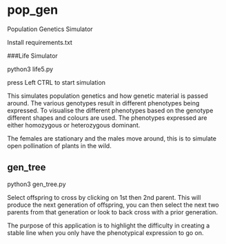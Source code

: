 # pop_gen
Population Genetics Simulator

Install requirements.txt

###Life Simulator

python3 life5.py

press Left CTRL to start simulation

This simulates population genetics and how genetic material is 
passed around. The various genotypes result in different phenotypes 
being expressed. To visualise the different phenotypes based on the 
genotype different shapes and colours are used. The phenotypes expressed 
are either homozygous or heterozygous dominant.

The females are stationary and the males move around, this is to simulate 
open pollination of plants in the wild.

## gen_tree

python3 gen_tree.py

Select offspring to cross by clicking on 1st then 2nd parent. 
This will produce the next generation of offspring, you can then select 
the next two parents from that generation or look to back cross with a prior generation.

The purpose of this application is to highlight the difficulty in creating a stable line 
when you only have the phenotypical expression to go on.